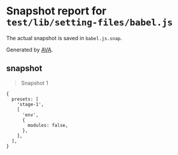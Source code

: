 # Snapshot report for `test/lib/setting-files/babel.js`

The actual snapshot is saved in `babel.js.snap`.

Generated by [AVA](https://ava.li).

## snapshot

> Snapshot 1

    {
      presets: [
        'stage-1',
        [
          'env',
          {
            modules: false,
          },
        ],
      ],
    }
